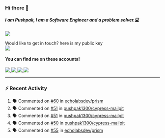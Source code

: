### Hi there 👋


##### I am Pushpak, I am a Software Engineer and a problem solver.💻

![](https://komarev.com/ghpvc/?username=pushpak1300)

 Would like to get in touch? here is my public key 
 <br> <a href='https://keybase.io/pushpak1300'><img src="https://img.shields.io/keybase/pgp/pushpak1300?color=pinl&label=PGP&style=for-the-badge"/></a></br>
#### You can find me on these accounts!
<p>
<a href='https://twitter.com/pushpak1300'><a href="https://pushpak1300.me/" target="_blank">
  <img src="https://img.shields.io/badge/website-%23E34F26.svg?&style=for-the-badge" />
</a> 
 
 <a href="https://twitter.com/pushpak1300" target="_blank">
  <img src="https://img.shields.io/badge/twitter-%231DA1F2.svg?&style=for-the-badge&logo=twitter&logoColor=white" />
</a> 

<a href="https://www.linkedin.com/in/pushpak-c-286b17b1/" target="_blank">
  <img src="https://img.shields.io/badge/linkedin-%230077B5.svg?&style=for-the-badge&logo=linkedin&logoColor=white" />
</a> 

<a href="https://dev.to/pushpak1300/" target="_blank">
  <img src="http://img.shields.io/badge/dev.to-gray?style=for-the-badge&logo=dev.to&?logoColor=white?logoWidth=100?label=" />
</a> 


</p>

---

### ⚡ Recent Activity

<!--START_SECTION:activity-->
1. 🗣 Commented on [#60](https://github.com/echolabsdev/prism/issues/60#issuecomment-2474069549) in [echolabsdev/prism](https://github.com/echolabsdev/prism)
2. 🗣 Commented on [#51](https://github.com/pushpak1300/cypress-mailpit/issues/51#issuecomment-2472337683) in [pushpak1300/cypress-mailpit](https://github.com/pushpak1300/cypress-mailpit)
3. 🗣 Commented on [#51](https://github.com/pushpak1300/cypress-mailpit/issues/51#issuecomment-2471155301) in [pushpak1300/cypress-mailpit](https://github.com/pushpak1300/cypress-mailpit)
4. 🗣 Commented on [#50](https://github.com/pushpak1300/cypress-mailpit/issues/50#issuecomment-2471151669) in [pushpak1300/cypress-mailpit](https://github.com/pushpak1300/cypress-mailpit)
5. 🗣 Commented on [#55](https://github.com/echolabsdev/prism/pull/55#issuecomment-2466693822) in [echolabsdev/prism](https://github.com/echolabsdev/prism)
<!--END_SECTION:activity-->
